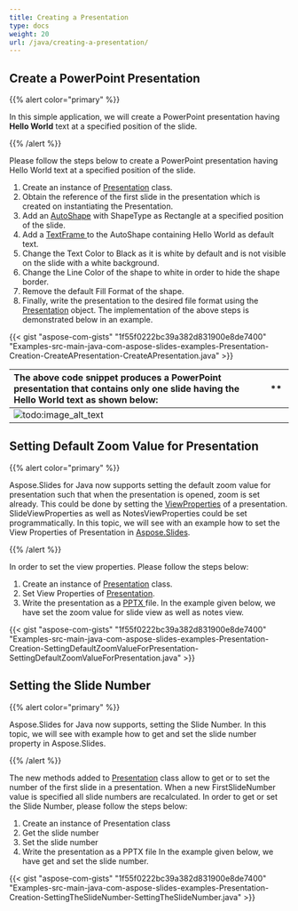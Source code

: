 ```yaml
---
title: Creating a Presentation
type: docs
weight: 20
url: /java/creating-a-presentation/
---
```


## **Create a PowerPoint Presentation**
{{% alert color="primary" %}} 

In this simple application, we will create a PowerPoint presentation having **Hello World** text at a specified position of the slide.

{{% /alert %}} 

Please follow the steps below to create a PowerPoint presentation having Hello World text at a specified position of the slide.

1. Create an instance of [Presentation](https://apireference.aspose.com/java/slides/com.aspose.slides/presentation) class.
1. Obtain the reference of the first slide in the presentation which is created on instantiating the Presentation.
1. Add an [AutoShape](https://apireference.aspose.com/java/slides/com.aspose.slides/AutoShape) with ShapeType as Rectangle at a specified position of the slide.
1. Add a [TextFrame ](https://apireference.aspose.com/java/slides/com.aspose.slides/TextFrame)to the AutoShape containing Hello World as default text.
1. Change the Text Color to Black as it is white by default and is not visible on the slide with a white background.
1. Change the Line Color of the shape to white in order to hide the shape border.
1. Remove the default Fill Format of the shape.
1. Finally, write the presentation to the desired file format using the [Presentation](http://www.aspose.com/api/java/slides/com.aspose.slides/classes/Presentation) object.
   The implementation of the above steps is demonstrated below in an example.



{{< gist "aspose-com-gists" "1f55f0222bc39a382d831900e8de7400" "Examples-src-main-java-com-aspose-slides-examples-Presentation-Creation-CreateAPresentation-CreateAPresentation.java" >}}

|**The above code snippet produces a PowerPoint presentation that contains only one slide having the Hello World text as shown below:**|** |
| :- | :- |
|![todo:image_alt_text](http://i.imgur.com/0fbYGsj.jpg)| |
## **Setting Default Zoom Value for Presentation**
{{% alert color="primary" %}} 

Aspose.Slides for Java now supports setting the default zoom value for presentation such that when the presentation is opened, zoom is set already. This could be done by setting the [ViewProperties](https://apireference.aspose.com/java/slides/com.aspose.slides/ViewProperties) of a presentation. SlideViewProperties as well as NotesViewProperties could be set programmatically. In this topic, we will see with an example how to set the View Properties of Presentation in [Aspose.Slides](https://docs.aspose.com/slides/).

{{% /alert %}} 

In order to set the view properties. Please follow the steps below:

1. Create an instance of [Presentation](https://apireference.aspose.com/java/slides/com.aspose.slides/presentation) class.
1. Set View Properties of [Presentation](https://apireference.aspose.com/java/slides/com.aspose.slides/presentation).
1. Write the presentation as a [PPTX ](https://wiki.fileformat.com/presentation/pptx/)file.
   In the example given below, we have set the zoom value for slide view as well as notes view.

{{< gist "aspose-com-gists" "1f55f0222bc39a382d831900e8de7400" "Examples-src-main-java-com-aspose-slides-examples-Presentation-Creation-SettingDefaultZoomValueForPresentation-SettingDefaultZoomValueForPresentation.java" >}}
## **Setting the Slide Number**
{{% alert color="primary" %}} 

Aspose.Slides for Java now supports, setting the Slide Number. In this topic, we will see with example how to get and set the slide number property in Aspose.Slides.

{{% /alert %}} 

The new methods added to [Presentation](https://apireference.aspose.com/java/slides/com.aspose.slides/presentation) class allow to get or to set the number of the first slide in a presentation. When a new FirstSlideNumber value is specified all slide numbers are recalculated. In order to get or set the Slide Number, please follow the steps below:

1. Create an instance of Presentation class
1. Get the slide number
1. Set the slide number
1. Write the presentation as a PPTX file
   In the example given below, we have get and set the slide number.

{{< gist "aspose-com-gists" "1f55f0222bc39a382d831900e8de7400" "Examples-src-main-java-com-aspose-slides-examples-Presentation-Creation-SettingTheSlideNumber-SettingTheSlideNumber.java" >}}




